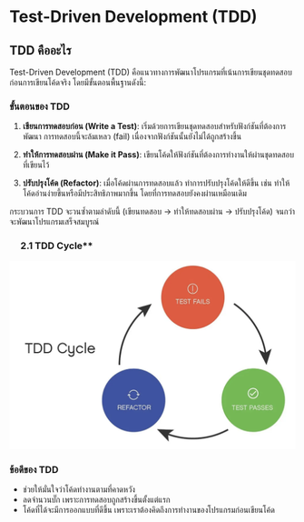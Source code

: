 # Test-Driven Development (TDD)

## TDD คืออะไร
Test-Driven Development (TDD) คือแนวทางการพัฒนาโปรแกรมที่เน้นการเขียนชุดทดสอบก่อนการเขียนโค้ดจริง โดยมีขั้นตอนพื้นฐานดังนี้:

### ขั้นตอนของ TDD
1. **เขียนการทดสอบก่อน (Write a Test)**: เริ่มด้วยการเขียนชุดทดสอบสำหรับฟังก์ชันที่ต้องการพัฒนา การทดสอบนี้จะล้มเหลว (fail) เนื่องจากฟังก์ชันนั้นยังไม่ได้ถูกสร้างขึ้น

2. **ทำให้การทดสอบผ่าน (Make it Pass)**: เขียนโค้ดให้ฟังก์ชันที่ต้องการทำงานให้ผ่านชุดทดสอบที่เขียนไว้

3. **ปรับปรุงโค้ด (Refactor)**: เมื่อโค้ดผ่านการทดสอบแล้ว ทำการปรับปรุงโค้ดให้ดีขึ้น เช่น ทำให้โค้ดอ่านง่ายขึ้นหรือมีประสิทธิภาพมากขึ้น โดยที่การทดสอบยังคงผ่านเหมือนเดิม

กระบวนการ TDD จะวนซ้ำตามลำดับนี้ (เขียนทดสอบ -> ทำให้ทดสอบผ่าน -> ปรับปรุงโค้ด) จนกว่าจะพัฒนาโปรแกรมเสร็จสมบูรณ์ 


### &nbsp;&nbsp;&nbsp;&nbsp; 2.1  **TDD Cycle****
 ![image](../public/images/tdd-cycle.png)

### ข้อดีของ TDD
- ช่วยให้มั่นใจว่าโค้ดทำงานตามที่คาดหวัง
- ลดจำนวนบั๊ก เพราะการทดสอบถูกสร้างขึ้นตั้งแต่แรก
- โค้ดที่ได้จะมีการออกแบบที่ดีขึ้น เพราะเราต้องคิดถึงการทำงานของโปรแกรมก่อนเขียนโค้ด

